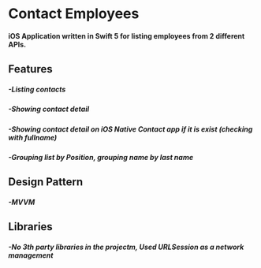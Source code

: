 # Contact Employees

#### iOS Application written in Swift 5 for listing employees from 2 different APIs.


## Features
##### -Listing contacts
##### -Showing contact detail
##### -Showing contact detail on iOS Native Contact app if it is exist (checking with fullname)
##### -Grouping list by Position, grouping name by last name

## Design Pattern
##### -MVVM

## Libraries
##### -No 3th party libraries in the projectm, Used URLSession as a network management
